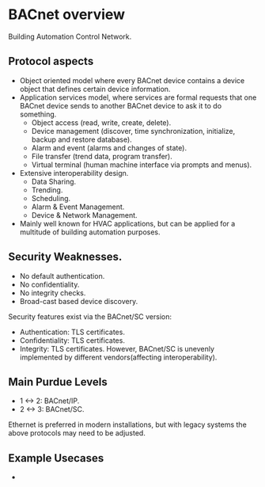 # BACnet overview
Building Automation Control Network.

## Protocol aspects
- Object oriented model where every BACnet device contains a device object that defines certain device information.
- Application services model, where services are formal requests that one BACnet device sends to another BACnet device to ask it to do something.
  - Object access (read, write, create, delete).
  - Device management (discover, time synchronization, initialize, backup and restore database).
  - Alarm and event (alarms and changes of state).
  - File transfer (trend data, program transfer).
  - Virtual terminal (human machine interface via prompts and menus).
- Extensive interoperability design.
  - Data Sharing.
  - Trending.
  - Scheduling.
  - Alarm & Event Management.
  - Device & Network Management.
- Mainly well known for HVAC applications, but can be applied for a multitude of building automation purposes.

## Security Weaknesses.
- No default authentication.
- No confidentiality.
- No integrity checks.
- Broad-cast based device discovery.

Security features exist via the BACnet/SC version:
- Authentication: TLS certificates.
- Confidentiality: TLS certificates.
- Integrity: TLS certificates.
However, BACnet/SC is unevenly implemented by different vendors(affecting interoperability).

## Main Purdue Levels
- 1 <-> 2: BACnet/IP.
- 2 <-> 3: BACnet/SC.

Ethernet is preferred in modern installations, but with legacy systems the above protocols may need to be adjusted.

## Example Usecases
- 
